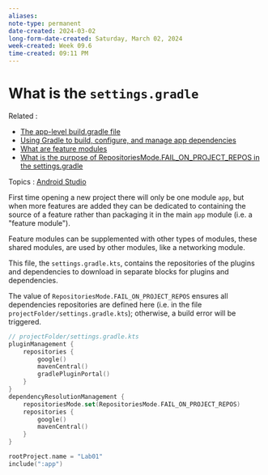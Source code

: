 ```yaml
---
aliases:
note-type: permanent
date-created: 2024-03-02
long-form-date-created: Saturday, March 02, 2024
week-created: Week 09.6
time-created: 09:11 PM
---
```


# What is the `settings.gradle`

Related :

- [The app-level build.gradle file](The%20app-level%20build.gradle%20file.md)
- [Using Gradle to build, configure, and manage app dependencies](Using%20Gradle%20to%20build,%20configure,%20and%20manage%20app%20dependencies.md)
- [What are feature modules](What%20are%20feature%20modules)
- [What is the purpose of RepositoriesMode.FAIL_ON_PROJECT_REPOS in the settings.gradle](What%20is%20the%20purpose%20of%20RepositoriesMode.FAIL_ON_PROJECT_REPOS%20in%20the%20settings.gradle.md)

Topics : [Android Studio](Android%20Studio)

First time opening a new project there will only be one module `app`, but when
more features are added they can be dedicated to containing the source of a
feature rather than packaging it in the main `app` module (i.e. a "feature module").

Feature modules can be supplemented with other types of modules, these shared
modules, are used by other modules, like a networking module.

This file, the `settings.gradle.kts`, contains the repositories of the plugins
and dependencies to download in separate blocks for plugins and dependencies.

The value of `RepositoriesMode.FAIL_ON_PROJECT_REPOS` ensures all dependencies
repositories are defined here (i.e. in the file `projectFolder/settings.gradle.kts`);
otherwise, a build error will be triggered.

```kotlin script
// projectFolder/settings.gradle.kts
pluginManagement {
    repositories {
        google()
        mavenCentral()
        gradlePluginPortal()
    }
}
dependencyResolutionManagement {
    repositoriesMode.set(RepositoriesMode.FAIL_ON_PROJECT_REPOS)
    repositories {
        google()
        mavenCentral()
    }
}

rootProject.name = "Lab01"
include(":app")
```
